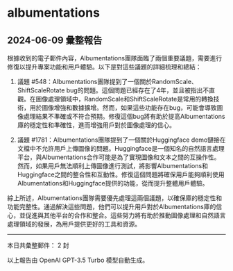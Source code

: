# albumentations

## 2024-06-09 彙整報告

根據收到的電子郵件內容，Albumentations團隊面臨了兩個重要議題，需要進行修復以提升專案功能和用戶體驗。以下是對這些議題的詳細梳理和總結：



1. 議題 #548：Albumentations團隊提到了一個關於RandomScale、ShiftScaleRotate bug的問題。這個問題已經存在了4年，並且被指出不直觀。在圖像處理領域中，RandomScale和ShiftScaleRotate是常用的轉換技術，用於圖像增強和數據擴增。然而，如果這些功能存在bug，可能會導致圖像處理結果不準確或不符合預期。修復這個bug將有助於提高Albumentations庫的穩定性和準確性，進而增強用戶對於圖像處理的信心。



2. 議題 #1781：Albumentations團隊提到了一個關於Huggingface demo鏈接在文檔中不允許用戶上傳圖像的問題。Huggingface是一個知名的自然語言處理平台，與Albumentations合作可能是為了實現圖像和文本之間的互操作性。然而，如果用戶無法順利上傳圖像進行測試，將影響Albumentations和Huggingface之間的整合性和互動性。修復這個問題將確保用戶能夠順利使用Albumentations和Huggingface提供的功能，從而提升整體用戶體驗。



綜上所述，Albumentations團隊需要優先處理這兩個議題，以確保庫的穩定性和功能完整性。通過解決這些問題，他們可以提升用戶對於Albumentations庫的信心，並促進與其他平台的合作和整合。這些努力將有助於推動圖像處理和自然語言處理領域的發展，為用戶提供更好的工具和資源。



---



本日共彙整郵件： 2 封



以上報告由 OpenAI GPT-3.5 Turbo 模型自動生成。